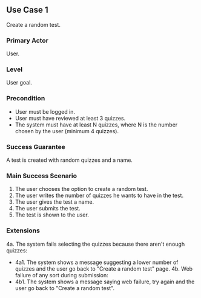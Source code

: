 ## Use Case 1
Create a random test.

### Primary Actor
User.

### Level
User goal.

### Precondition
* User must be logged in.
* User must have reviewed at least 3 quizzes.
* The system must have at least N quizzes, where N is the number chosen by the user (minimum 4 quizzes).

### Success Guarantee
A test is created with random quizzes and a name.

### Main Success Scenario
1. The user chooses the option to create a random test.
2. The user writes the number of quizzes he wants to have in the test.
3. The user gives the test a name.
4. The user submits the test.
5. The test is shown to the user.

### Extensions
4a. The system fails selecting the quizzes because there aren't enough quizzes:
   - 4a1. The system shows a message suggesting a lower number of quizzes and the user go back to "Create a random test" page.
4b. Web failure of any sort during submission:
   - 4b1. The system shows a message saying web failure, try again and the user go back to "Create a random test".

